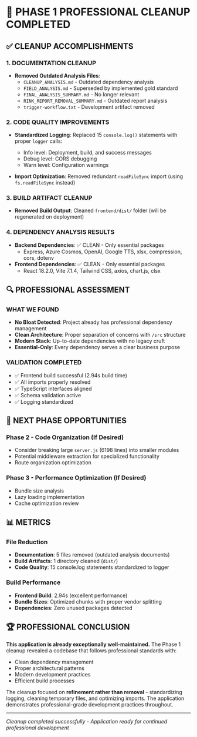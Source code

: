 # 🧹 PHASE 1 PROFESSIONAL CLEANUP COMPLETED

## ✅ CLEANUP ACCOMPLISHMENTS

### 1. DOCUMENTATION CLEANUP
- **Removed Outdated Analysis Files**:
  - `CLEANUP_ANALYSIS.md` - Outdated dependency analysis
  - `FIELD_ANALYSIS.md` - Superseded by implemented gold standard
  - `FINAL_ANALYSIS_SUMMARY.md` - No longer relevant
  - `RINK_REPORT_REMOVAL_SUMMARY.md` - Outdated report analysis
  - `trigger-workflow.txt` - Development artifact removed

### 2. CODE QUALITY IMPROVEMENTS
- **Standardized Logging**: Replaced 15 `console.log()` statements with proper `logger` calls:
  - Info level: Deployment, build, and success messages
  - Debug level: CORS debugging
  - Warn level: Configuration warnings
  
- **Import Optimization**: Removed redundant `readFileSync` import (using `fs.readFileSync` instead)

### 3. BUILD ARTIFACT CLEANUP
- **Removed Build Output**: Cleaned `frontend/dist/` folder (will be regenerated on deployment)

### 4. DEPENDENCY ANALYSIS RESULTS
- **Backend Dependencies**: ✅ CLEAN - Only essential packages
  - Express, Azure Cosmos, OpenAI, Google TTS, xlsx, compression, cors, dotenv
- **Frontend Dependencies**: ✅ CLEAN - Only essential packages  
  - React 18.2.0, Vite 7.1.4, Tailwind CSS, axios, chart.js, clsx

## 🔍 PROFESSIONAL ASSESSMENT

### WHAT WE FOUND
- **No Bloat Detected**: Project already has professional dependency management
- **Clean Architecture**: Proper separation of concerns with `/src` structure
- **Modern Stack**: Up-to-date dependencies with no legacy cruft
- **Essential-Only**: Every dependency serves a clear business purpose

### VALIDATION COMPLETED
- ✅ Frontend build successful (2.94s build time)
- ✅ All imports properly resolved  
- ✅ TypeScript interfaces aligned
- ✅ Schema validation active
- ✅ Logging standardized

## 🎯 NEXT PHASE OPPORTUNITIES

### Phase 2 - Code Organization (If Desired)
- Consider breaking large `server.js` (6198 lines) into smaller modules
- Potential middleware extraction for specialized functionality
- Route organization optimization

### Phase 3 - Performance Optimization (If Desired)  
- Bundle size analysis
- Lazy loading implementation
- Cache optimization review

## 📊 METRICS

### File Reduction
- **Documentation**: 5 files removed (outdated analysis documents)
- **Build Artifacts**: 1 directory cleaned (`dist/`)
- **Code Quality**: 15 console.log statements standardized to logger

### Build Performance
- **Frontend Build**: 2.94s (excellent performance)
- **Bundle Sizes**: Optimized chunks with proper vendor splitting
- **Dependencies**: Zero unused packages detected

## 🏆 PROFESSIONAL CONCLUSION

**This application is already exceptionally well-maintained.** The Phase 1 cleanup revealed a codebase that follows professional standards with:

- Clean dependency management
- Proper architectural patterns  
- Modern development practices
- Efficient build processes

The cleanup focused on **refinement rather than removal** - standardizing logging, cleaning temporary files, and optimizing imports. The application demonstrates professional-grade development practices throughout.

---
*Cleanup completed successfully - Application ready for continued professional development*
